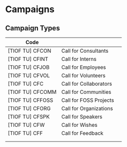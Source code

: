 # Campaigns







## Campaign Types

| Code              |                        |   |
| ----------------- | ---------------------- | - |
| \[TIOF TU] CFCON  | Call for Consultants   |   |
| \[TIOF TU] CFINT  | Call for Interns       |   |
| \[TIOF TU] CFJOB  | Call for Employees     |   |
| \[TIOF TU] CFVOL  | Call for Volunteers    |   |
| \[TIOF TU] CFC    | Call for Collaborators |   |
| \[TIOF TU] CFCOMM | Call for Communities   |   |
| \[TIOF TU] CFFOSS | Call for FOSS Projects |   |
| \[TIOF TU] CFORG  | Call for Organizations |   |
| \[TIOF TU] CFSPK  | Call for Speakers      |   |
| \[TIOF TU] CFW    | Call for Wishes        |   |
| \[TIOF TU] CFF    | Call for Feedback      |   |
|                   |                        |   |
|                   |                        |   |

